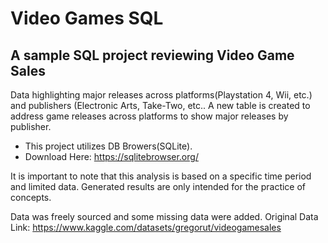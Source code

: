 # Video Games SQL

## A sample SQL project reviewing Video Game Sales 

Data highlighting major releases across platforms(Playstation 4,  Wii, etc.) and publishers (Electronic Arts, Take-Two, etc.. 
A new table is created to address game releases across platforms to show major releases by publisher. 

* This project utilizes DB Browers(SQLite).
* Download Here: https://sqlitebrowser.org/


It is important to note that this analysis is based on a specific time period and limited data. Generated results are only intended for the practice of concepts.

Data was freely sourced and some missing data were added. 
Original Data Link: https://www.kaggle.com/datasets/gregorut/videogamesales
